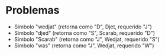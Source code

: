 # Problemas
- Simbolo "wedjat" (retorna como "D", Djet, requerido "J")
- Simbolo "djed" (retorna como "S", Scarab, requerido "D")
- Simbolo "Scarab" (retorna como "J", Wedjat, requerido "S")
- Simbolo "was" (retorna como "J", Wedjat, requerido "W")
